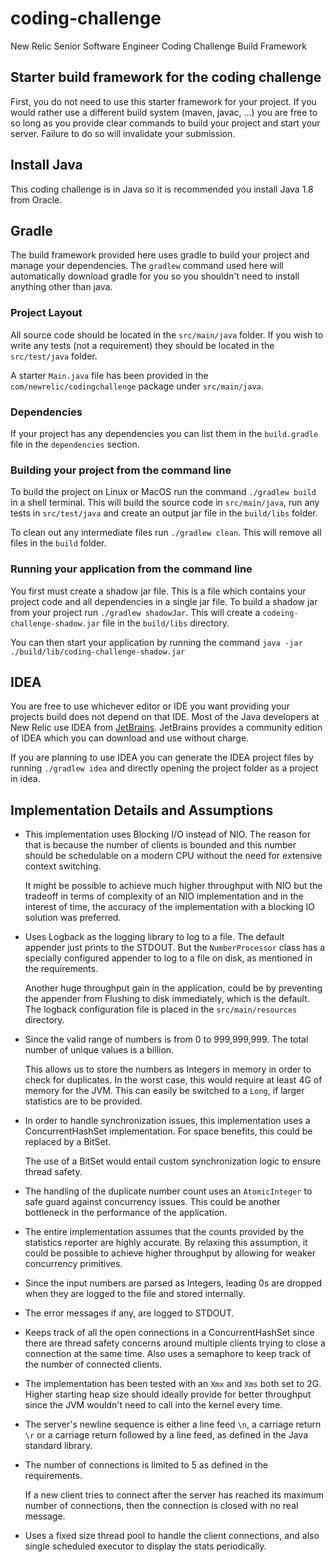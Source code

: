 # coding-challenge

New Relic Senior Software Engineer Coding Challenge Build Framework

## Starter build framework for the coding challenge

First, you do not need to use this starter framework for your project.
If you would rather use a different build system (maven, javac, ...)
you are free to so long as you provide clear commands to build your
project and start your server.  Failure to do so will invalidate your
submission.


## Install Java

This coding challenge is in Java so it is recommended you install Java
1.8 from Oracle.


## Gradle

The build framework provided here uses gradle to build your project
and manage your dependencies.  The `gradlew` command used here will
automatically download gradle for you so you shouldn't need to install
anything other than java.


### Project Layout

All source code should be located in the `src/main/java` folder.
If you wish to write any tests (not a requirement) they should be
located in the `src/test/java` folder.

A starter `Main.java` file has been provided in the `com/newrelic/codingchallenge` package under `src/main/java`.


### Dependencies

If your project has any dependencies you can list them in the
`build.gradle` file in the `dependencies` section.


### Building your project from the command line

To build the project on Linux or MacOS run the command `./gradlew build` in a shell terminal.  This will build the source code in
`src/main/java`, run any tests in `src/test/java` and create an output
jar file in the `build/libs` folder.

To clean out any intermediate files run `./gradlew clean`.  This will
remove all files in the `build` folder.


### Running your application from the command line

You first must create a shadow jar file.  This is a file which contains your project code and all dependencies in a single jar file.  To build a shadow jar from your project run `./gradlew shadowJar`.  This will create a `codeing-challenge-shadow.jar` file in the `build/libs` directory.

You can then start your application by running the command
`java -jar ./build/lib/coding-challenge-shadow.jar`

## IDEA

You are free to use whichever editor or IDE you want providing your
projects build does not depend on that IDE.  Most of the Java
developers at New Relic use IDEA from
[JetBrains](https://www.jetbrains.com/).  JetBrains provides
a community edition of IDEA which you can download and use without
charge.

If you are planning to use IDEA you can generate the IDEA project files
by running `./gradlew idea` and directly opening the project folder
as a project in idea.

## Implementation Details and Assumptions
* This implementation uses Blocking I/O instead of NIO. The reason for that is because the number of clients is bounded and this number should be schedulable on a modern CPU without the need for extensive context switching. 

  It might be possible to achieve much higher throughput with NIO but the tradeoff in terms of complexity of an NIO implementation and in the interest of time, the accuracy of the implementation with a blocking IO solution was preferred.
  
* Uses Logback as the logging library to log to a file. The default appender just prints to the STDOUT. 
  But the `NumberProcessor` class has a specially configured appender to log to a file on disk, as mentioned in the requirements. 

  Another huge throughput gain in the application, could be by preventing the appender from Flushing to disk immediately, which is the default.
  The logback configuration file is placed in the `src/main/resources` directory. 

* Since the valid range of numbers is from 0 to 999,999,999. The total number of unique values is a billion. 

  This allows us to store the numbers as Integers in memory in order to check for duplicates. 
  In the worst case, this would require at least 4G of memory for the JVM. 
  This can easily be switched to a `Long`, if larger statistics are to be provided.
 
* In order to handle synchronization issues, this implementation uses a ConcurrentHashSet implementation. For space benefits, this could be replaced by a BitSet. 

  The use of a BitSet would entail custom synchronization logic to ensure thread safety.   

* The handling of the duplicate number count uses an `AtomicInteger` to safe guard against concurrency issues. 
  This could be another bottleneck in the performance of the application. 
  
* The entire implementation assumes that the counts provided by the statistics reporter are highly accurate. 
  By relaxing this assumption, it could be possible to achieve higher throughput by allowing for weaker concurrency primitives. 
  
* Since the input numbers are parsed as Integers, leading 0s are dropped when they are logged to the file and stored internally.

* The error messages if any, are logged to STDOUT. 

* Keeps track of all the open connections in a ConcurrentHashSet since there are thread safety concerns around multiple clients trying to close a connection at the same time. 
  Also uses a semaphore to keep track of the number of connected clients. 

* The implementation has been tested with an `Xmx` and `Xms` both set to 2G. 
  Higher starting heap size should ideally provide for better throughput since the JVM wouldn't need to call into the kernel every time. 
  
* The server's newline sequence is either a line feed `\n`, a carriage return `\r` or a carriage return followed by a line feed, as defined in the Java standard library.

* The number of connections is limited to 5 as defined in the requirements. 
  
  If a new client tries to connect after the server has reached its maximum number of connections, then the connection is closed with no real message. 
 
* Uses a fixed size thread pool to handle the client connections, and also single scheduled executor to display the stats periodically.
